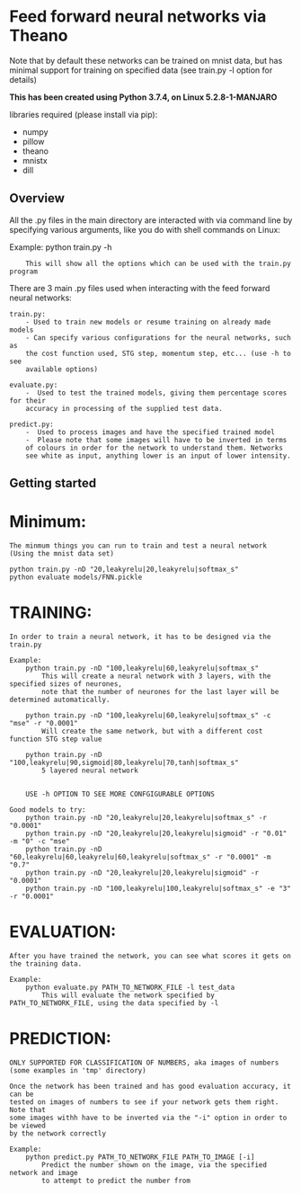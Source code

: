 #  Feed forward neural networks via Theano

Note that by default these networks can be trained on mnist data, but has minimal support
for training on specified data (see train.py -l option for details)

**This has been created using Python 3.7.4, on Linux 5.2.8-1-MANJARO**

libraries required (please install via pip):
  - numpy
  - pillow
  - theano
  - mnistx
  - dill

## Overview

All the .py files in the main directory are interacted with via command line by specifying
various arguments, like you do with shell commands on Linux:


Example:
    python train.py -h

        This will show all the options which can be used with the train.py program
    

There are 3 main .py files used when interacting with the feed forward neural networks:

    train.py:
        - Used to train new models or resume training on already made models
        - Can specify various configurations for the neural networks, such as
        the cost function used, STG step, momentum step, etc... (use -h to see
        available options)

    evaluate.py:
        -  Used to test the trained models, giving them percentage scores for their
        accuracy in processing of the supplied test data.

    predict.py:
        -  Used to process images and have the specified trained model 
        -  Please note that some images will have to be inverted in terms
        of colours in order for the network to understand them. Networks
        see white as input, anything lower is an input of lower intensity.


## Getting started

# Minimum:
    The minmum things you can run to train and test a neural network (Using the mnist data set)

    python train.py -nD "20,leakyrelu|20,leakyrelu|softmax_s"
    python evaluate models/FNN.pickle


# TRAINING:
    In order to train a neural network, it has to be designed via the train.py

    Example:
        python train.py -nD "100,leakyrelu|60,leakyrelu|softmax_s"
            This will create a neural network with 3 layers, with the specified sizes of neurones,
            note that the number of neurones for the last layer will be determined automatically.
        
        python train.py -nD "100,leakyrelu|60,leakyrelu|softmax_s" -c "mse" -r "0.0001"
            Will create the same network, but with a different cost function STG step value
       
        python train.py -nD "100,leakyrelu|90,sigmoid|80,leakyrelu|70,tanh|softmax_s"
            5 layered neural network 
        

        USE -h OPTION TO SEE MORE CONFGIGURABLE OPTIONS

    Good models to try:
        python train.py -nD "20,leakyrelu|20,leakyrelu|softmax_s" -r "0.0001"
        python train.py -nD "20,leakyrelu|20,leakyrelu|sigmoid" -r "0.01" -m "0" -c "mse"
        python train.py -nD "60,leakyrelu|60,leakyrelu|60,leakyrelu|softmax_s" -r "0.0001" -m "0.7"
        python train.py -nD "20,leakyrelu|20,leakyrelu|sigmoid" -r "0.0001"
        python train.py -nD "100,leakyrelu|100,leakyrelu|softmax_s" -e "3" -r "0.0001"



# EVALUATION:
    After you have trained the network, you can see what scores it gets on the training data.

    Example:
        python evaluate.py PATH_TO_NETWORK_FILE -l test_data
            This will evaluate the network specified by PATH_TO_NETWORK_FILE, using the data specified by -l
        


# PREDICTION:
    ONLY SUPPORTED FOR CLASSIFICATION OF NUMBERS, aka images of numbers (some examples in 'tmp' directory)

    Once the network has been trained and has good evaluation accuracy, it can be
    tested on images of numbers to see if your network gets them right. Note that
    some images withh have to be inverted via the "-i" option in order to be viewed 
    by the network correctly

    Example:
        python predict.py PATH_TO_NETWORK_FILE PATH_TO_IMAGE [-i]
            Predict the number shown on the image, via the specified network and image
            to attempt to predict the number from







